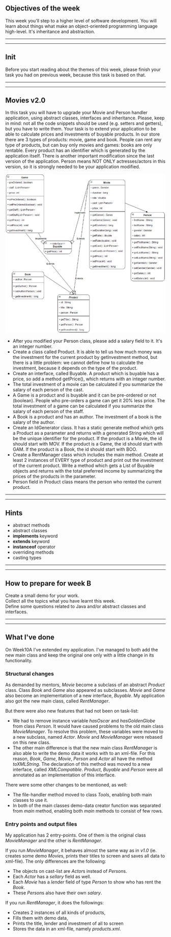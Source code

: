 ## Objectives of the week
This week you'll step to a higher level of software development.
You will learn about things what make an object-oriented programming language high-level.
It's inheritance and abstraction.

----------

----------

## Init
Before you start reading about the themes of this week,
please finish your task you had on previous week,
because this task is based on that.

----------

----------

## Movies v2.0

In this task you will have to upgrade your Movie and Person handler application,
using abstract classes, interfaces and inheritance.
Please, keep in mind:
not all the code snippets should be used (e.g. setters and getters),
but you have to write them.
Your task is to extend your application to be able to calculate prices and investments of buyable products.
In our store there are 3 types of products: movie, game and book.
People can rent any type of products, but can buy only movies and games: books are only rentable.
Every product has an identifier which is generated by the application itself.
There is another important modification since the last version of the application.
Person means NOT ONLY actresses/actors in this version, so it is strongly needed to be your application modified.

![](Description/movie2.jpg)

* After you modified your Person class, please add a salary field to it. It's an integer number.
* Create a class called Product.
  It is able to tell us how much money was the investment for the current product by getInvestment method,
  but there is a little problem:
  we cannot define how to calculate the investment, because it depends on the type of the product.
* Create an interface, called Buyable.
  A product which is buyable has a price, so add a method getPrice(), which returns with an integer number.
* The total investment of a movie can be calculated if you summarize the salary of each person of the cast.
* A Game is a product and is buyable and it can be pre-ordered or not (boolean).
  People who pre-orders a game can get it 20% less price.
  The total investment of a game can be calculated if you summarize the salary of each person of the staff.
* A Book is a product and has an author. The investment of a book is the salary of the author.
* Create an IdGenerator class.
  It has a static generate method which gets a Product as a parameter
  and returns with a generated String which will be the unique identifier for the product.
  If the product is a Movie, the id should start with MOV.
  If the product is a Game, the id should start with GAM.
  If the product is a Book, the id should start with BOO.
* Create a RentManager class which includes the main method.
  Create at least 2 instances of EVERY type of product and print out the investment of the current product.
  Write a method which gets a List of Buyable objects
  and returns with the total preferred income
  by summarizing the prices of the products in the parameter.
* Person field in Product class means the person who rented the current product.

--------

--------

## Hints

* abstract methods
* abstract classes
* **implements** keyword
* **extends** keyword
* **instanceof** operator
* overriding methods
* casting types

--------

--------

## How to prepare for week B

Create a small demo for your work.  
Collect all the topics what you have learnt this week.  
Define some questions related to Java and/or abstract classes and interfaces.

--------

--------

## What I've done

On Week10A I've extended my application.
I've managed to both add the new main class
and keep the original one only with a little change in its functionality.

### Structural changes

As demanded by mentors, *Movie* become a subclass of an abstract *Product* class.
Class *Book* and *Game* also appeared as subclasses.
*Movie* and *Game* also become an implementation of a new interface, *Buyable*.
My application also got the new main class, called *RentManager*.

But there were also new features that had not been on task-list:
* We had to remove instance variable *hasOscar* and *hasGoldenGlobe* from class *Person*.
  It would have caused problems to the old main class *MovieManager*.
  To resolve this problem, these variables were moved to a new subclass, named *Actor*.
  *Movie* and *MovieManager* were rebased on this new class.
* The other main difference is that
  the new main class *RentManager* is also able to write the demo data it works with to an xml-file.
  For this reason, *Book*, *Game*, *Movie*, *Person* and *Actor* all have the method *toXMLString*.
  The declaration of this method was moved to a new interface, called *XMLCompatible*.
  *Product*, *Buyable* and *Person* were all annotated as an implementation of this interface.

There were some other changes to be mentioned, as well:
* The file-handler method moved to class *Tools*, enabling both main classes to use it.
* In both of the main classes demo-data creator function was separated from *main* method,
  enabling both *main* methods to consist of few rows.

### Entry points and output files

My application has 2 entry-points.
One of them is the original class *MovieManager* and the other is *RentManager*.

If you run *MovieManager*, it behaves almost the same way as in *v1.0*
(ie. creates some demo *Movie*s, prints their titles to screen and saves all data to xml-file).
The only differences are the following:
* The objects on cast-list are *Actor*s instead of *Person*s.
* Each *Actor* has a *sellary* field as well.
* Each *Movie* has a *lender* field of type *Person* to show who has rent the *Book*.
* These *Person*s also have their own *salary*.

If you run *RentManager*, it does the followings:
* Creates 2 instances of all kinds of products,
* Fills them with demo data,
* Prints the title, lender and investment of all to screen
* Stores the data in an xml-file, namely *products.xml*.
